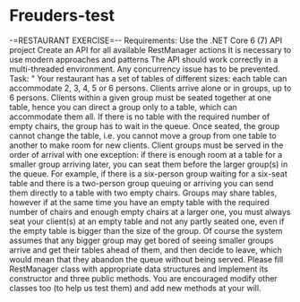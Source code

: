 # Freuders-test

-=RESTAURANT EXERCISE=--
Requirements:
	Use the .NET Core 6 (7) API project
	Create an API for all available RestManager actions
	It is necessary to use modern approaches and patterns
	The API should work correctly in a multi-threaded environment. Any concurrency issue has to be prevented.
Task:
"
Your restaurant has a set of tables of different sizes: each table can accommodate 2, 3, 4, 5 or 6 persons. Clients arrive alone or in groups, up to 6 persons. Clients within a given group must be seated together at one table, hence you can direct a group only to a table, which can accommodate them all. If there is no table with the required number of empty chairs, the group has to wait in the queue.
Once seated, the group cannot change the table, i.e. you cannot move a group from one table to another to make room for new clients.
Client groups must be served in the order of arrival with one exception: if there is enough room at a table for a smaller group arriving later, you can seat them before the larger group(s) in the queue. For example, if there is a six-person group waiting for a six-seat table and there is a two-person group queuing or arriving you can send them directly to a table with two empty chairs.
Groups may share tables, however if at the same time you have an empty table with the required number of chairs and enough empty chairs at a larger one, you must always seat your client(s) at an empty table and not any partly seated one, even if the empty table is bigger than the size of the group.
Of course the system assumes that any bigger group may get bored of seeing smaller groups arrive and get their tables ahead of them, and then decide to leave, which would mean that they abandon the queue without being served.
Please fill RestManager class with appropriate data structures and implement its constructor and three public methods. You are encouraged modify other classes too (to help us test them) and add new methods at your will.
